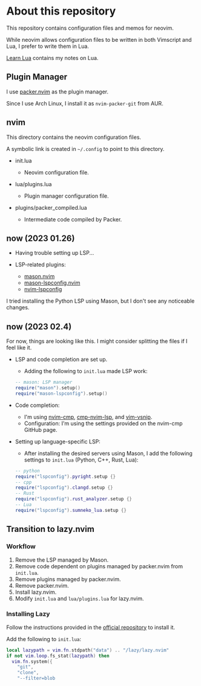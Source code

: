 # About this repository

This repository contains configuration files and memos for neovim.

While neovim allows configuration files to be written in both Vimscript and Lua, I prefer to write them in Lua.

[Learn Lua](https://github.com/aki-ph-chem/Learn-Lua) contains my notes on Lua.

## Plugin Manager

I use [packer.nvim](https://github.com/wbthomason/packer.nvim) as the plugin manager.

Since I use Arch Linux, I install it as `nvim-packer-git` from AUR.

## nvim

This directory contains the neovim configuration files.

A symbolic link is created in `~/.config` to point to this directory.

- init.lua
  - Neovim configuration file.

- lua/plugins.lua
  - Plugin manager configuration file.

- plugins/packer_compiled.lua
  - Intermediate code compiled by Packer.

## now (2023 01.26)

- Having trouble setting up LSP...

- LSP-related plugins:
  - [mason.nvim](https://github.com/williamboman/mason.nvim)
  - [mason-lspconfig.nvim](https://github.com/williamboman/mason-lspconfig.nvim)
  - [nvim-lspconfig](https://github.com/neovim/nvim-lspconfig)

I tried installing the Python LSP using Mason, but I don't see any noticeable changes.

## now (2023 02.4)

For now, things are looking like this. I might consider splitting the files if I feel like it.

- LSP and code completion are set up.
  - Adding the following to `init.lua` made LSP work:

  ```Lua
  -- mason: LSP manager
  require("mason").setup()
  require("mason-lspconfig").setup()
  ```

- Code completion:
  - I'm using [nvim-cmp](https://github.com/hrsh7th/nvim-cmp), [cmp-nvim-lsp](https://github.com/hrsh7th/cmp-nvim-lsp), and [vim-vsnip](https://github.com/hrsh7th/vim-vsnip).
  - Configuration: I'm using the settings provided on the nvim-cmp GitHub page.

- Setting up language-specific LSP:
  - After installing the desired servers using Mason, I add the following settings to `init.lua` (Python, C++, Rust, Lua):

  ```Lua
  -- python
  require("lspconfig").pyright.setup {}
  -- cpp
  require("lspconfig").clangd.setup {}
  -- Rust
  require("lspconfig").rust_analyzer.setup {}
  -- Lua
  require("lspconfig").sumneko_lua.setup {}
  ```

## Transition to lazy.nvim

### Workflow

1. Remove the LSP managed by Mason.
2. Remove code dependent on plugins managed by packer.nvim from `init.lua`.
3. Remove plugins managed by packer.nvim.
4. Remove packer.nvim.
5. Install lazy.nvim.
6. Modify `init.lua` and `lua/plugins.lua` for lazy.nvim.

### Installing Lazy

Follow the instructions provided in the [official repository](https://github.com/folke/lazy.nvim) to install it.

Add the following to `init.lua`:

```Lua
local lazypath = vim.fn.stdpath("data") .. "/lazy/lazy.nvim"
if not vim.loop.fs_stat(lazypath) then
  vim.fn.system({
    "git",
    "clone",
    "--filter=blob
